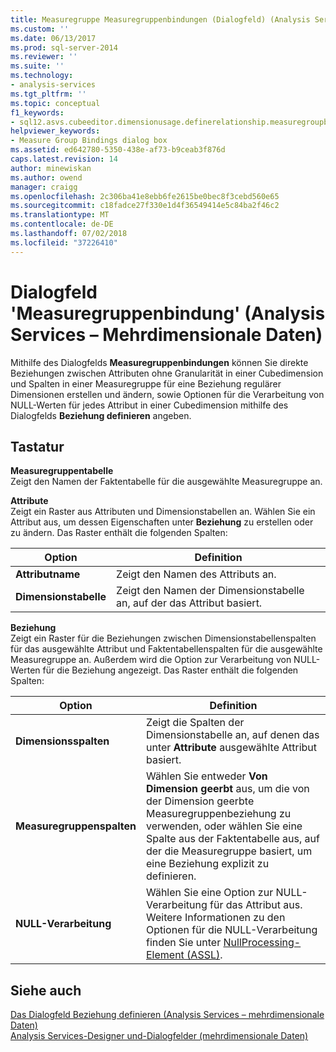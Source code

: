 ```yaml
---
title: Measuregruppe Measuregruppenbindungen (Dialogfeld) (Analysis Services – mehrdimensionale Daten) | Microsoft-Dokumentation
ms.custom: ''
ms.date: 06/13/2017
ms.prod: sql-server-2014
ms.reviewer: ''
ms.suite: ''
ms.technology:
- analysis-services
ms.tgt_pltfrm: ''
ms.topic: conceptual
f1_keywords:
- sql12.asvs.cubeeditor.dimensionusage.definerelationship.measuregroupbindings.f1
helpviewer_keywords:
- Measure Group Bindings dialog box
ms.assetid: ed642780-5350-438e-af73-b9ceab3f876d
caps.latest.revision: 14
author: minewiskan
ms.author: owend
manager: craigg
ms.openlocfilehash: 2c306ba41e8ebb6fe2615be0bec8f3cebd560e65
ms.sourcegitcommit: c18fadce27f330e1d4f36549414e5c84ba2f46c2
ms.translationtype: MT
ms.contentlocale: de-DE
ms.lasthandoff: 07/02/2018
ms.locfileid: "37226410"
---
```

# <a name="measure-group-bindings-dialog-box-analysis-services---multidimensional-data"></a>Dialogfeld 'Measuregruppenbindung' (Analysis Services – Mehrdimensionale Daten)
  Mithilfe des Dialogfelds **Measuregruppenbindungen** können Sie direkte Beziehungen zwischen Attributen ohne Granularität in einer Cubedimension und Spalten in einer Measuregruppe für eine Beziehung regulärer Dimensionen erstellen und ändern, sowie Optionen für die Verarbeitung von NULL-Werten für jedes Attribut in einer Cubedimension mithilfe des Dialogfelds **Beziehung definieren** angeben.  
  
## <a name="options"></a>Tastatur  
 **Measuregruppentabelle**  
 Zeigt den Namen der Faktentabelle für die ausgewählte Measuregruppe an.  
  
 **Attribute**  
 Zeigt ein Raster aus Attributen und Dimensionstabellen an. Wählen Sie ein Attribut aus, um dessen Eigenschaften unter **Beziehung** zu erstellen oder zu ändern. Das Raster enthält die folgenden Spalten:  
  
|Option|Definition|  
|------------|----------------|  
|**Attributname**|Zeigt den Namen des Attributs an.|  
|**Dimensionstabelle**|Zeigt den Namen der Dimensionstabelle an, auf der das Attribut basiert.|  
  
 **Beziehung**  
 Zeigt ein Raster für die Beziehungen zwischen Dimensionstabellenspalten für das ausgewählte Attribut und Faktentabellenspalten für die ausgewählte Measuregruppe an. Außerdem wird die Option zur Verarbeitung von NULL-Werten für die Beziehung angezeigt. Das Raster enthält die folgenden Spalten:  
  
|Option|Definition|  
|------------|----------------|  
|**Dimensionsspalten**|Zeigt die Spalten der Dimensionstabelle an, auf denen das unter **Attribute** ausgewählte Attribut basiert.|  
|**Measuregruppenspalten**|Wählen Sie entweder **Von Dimension geerbt** aus, um die von der Dimension geerbte Measuregruppenbeziehung zu verwenden, oder wählen Sie eine Spalte aus der Faktentabelle aus, auf der die Measuregruppe basiert, um eine Beziehung explizit zu definieren.|  
|**NULL-Verarbeitung**|Wählen Sie eine Option zur NULL-Verarbeitung für das Attribut aus. Weitere Informationen zu den Optionen für die NULL-Verarbeitung finden Sie unter [NullProcessing-Element &#40;ASSL&#41;](scripting/properties/nullprocessing-element-assl.md).|  
  
## <a name="see-also"></a>Siehe auch  
 [Das Dialogfeld Beziehung definieren &#40;Analysis Services – mehrdimensionale Daten&#41;](define-relationship-dialog-box-analysis-services-multidimensional-data.md)   
 [Analysis Services-Designer und-Dialogfelder &#40;mehrdimensionale Daten&#41;](analysis-services-designers-and-dialog-boxes-multidimensional-data.md)  
  
  
